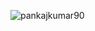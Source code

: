 
<p dir="auto"><a target="_blank" rel="noopener noreferrer" href="https://camo.githubusercontent.com/a1073f5398362041a7437b5be13180291cea32565dcff0ce63134f6e33b0dee9/68747470733a2f2f6769746875622d726561646d652d73746174732e76657263656c2e6170702f6170692f746f702d6c616e67733f757365726e616d653d70616e6b616a6b756d617239302673686f775f69636f6e733d74727565266c6f63616c653d656e266c61796f75743d636f6d70616374"><img align="left" src="https://camo.githubusercontent.com/a1073f5398362041a7437b5be13180291cea32565dcff0ce63134f6e33b0dee9/68747470733a2f2f6769746875622d726561646d652d73746174732e76657263656c2e6170702f6170692f746f702d6c616e67733f757365726e616d653d70616e6b616a6b756d617239302673686f775f69636f6e733d74727565266c6f63616c653d656e266c61796f75743d636f6d70616374" alt="pankajkumar90" data-canonical-src="https://github-readme-stats.vercel.app/api/top-langs?username=pankajkumar90&amp;show_icons=true&amp;locale=en&amp;layout=compact" style="max-width: 100%;"></a></p>
